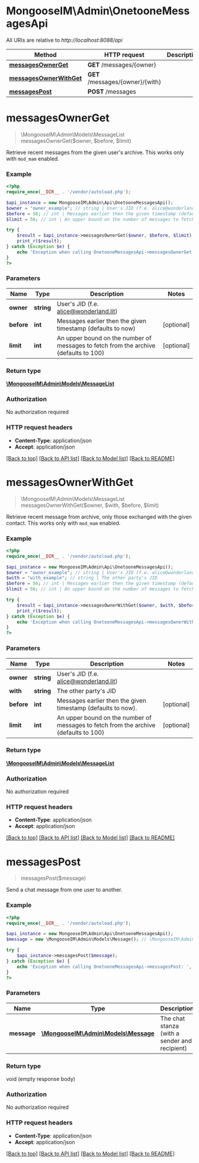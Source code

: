 # MongooseIM\Admin\OnetooneMessagesApi

All URIs are relative to *http://localhost:8088/api*

Method | HTTP request | Description
------------- | ------------- | -------------
[**messagesOwnerGet**](OnetooneMessagesApi.md#messagesOwnerGet) | **GET** /messages/{owner} | 
[**messagesOwnerWithGet**](OnetooneMessagesApi.md#messagesOwnerWithGet) | **GET** /messages/{owner}/{with} | 
[**messagesPost**](OnetooneMessagesApi.md#messagesPost) | **POST** /messages | 


# **messagesOwnerGet**
> \MongooseIM\Admin\Models\MessageList messagesOwnerGet($owner, $before, $limit)



Retrieve recent messages from the given user's archive. This works only with `mod_mam` enabled.

### Example
```php
<?php
require_once(__DIR__ . '/vendor/autoload.php');

$api_instance = new MongooseIM\Admin\Api\OnetooneMessagesApi();
$owner = "owner_example"; // string | User's JID (f.e. alice@wonderland.lit)
$before = 56; // int | Messages earlier then the given timestamp (defaults to now)
$limit = 56; // int | An upper bound on the number of messages to fetch from the archive (defaults to 100)

try {
    $result = $api_instance->messagesOwnerGet($owner, $before, $limit);
    print_r($result);
} catch (Exception $e) {
    echo 'Exception when calling OnetooneMessagesApi->messagesOwnerGet: ', $e->getMessage(), PHP_EOL;
}
?>
```

### Parameters

Name | Type | Description  | Notes
------------- | ------------- | ------------- | -------------
 **owner** | **string**| User&#39;s JID (f.e. alice@wonderland.lit) |
 **before** | **int**| Messages earlier then the given timestamp (defaults to now) | [optional]
 **limit** | **int**| An upper bound on the number of messages to fetch from the archive (defaults to 100) | [optional]

### Return type

[**\MongooseIM\Admin\Models\MessageList**](../Model/MessageList.md)

### Authorization

No authorization required

### HTTP request headers

 - **Content-Type**: application/json
 - **Accept**: application/json

[[Back to top]](#) [[Back to API list]](../../README.md#documentation-for-api-endpoints) [[Back to Model list]](../../README.md#documentation-for-models) [[Back to README]](../../README.md)

# **messagesOwnerWithGet**
> \MongooseIM\Admin\Models\MessageList messagesOwnerWithGet($owner, $with, $before, $limit)



Retrieve recent message from archive, only those exchanged with the given contact. This works only with `mod_mam` enabled.

### Example
```php
<?php
require_once(__DIR__ . '/vendor/autoload.php');

$api_instance = new MongooseIM\Admin\Api\OnetooneMessagesApi();
$owner = "owner_example"; // string | User's JID (f.e. alice@wonderland.lit)
$with = "with_example"; // string | The other party's JID
$before = 56; // int | Messages earlier then the given timestamp (defaults to now).
$limit = 56; // int | An upper bound on the number of messages to fetch from the archive (defaults to 100)

try {
    $result = $api_instance->messagesOwnerWithGet($owner, $with, $before, $limit);
    print_r($result);
} catch (Exception $e) {
    echo 'Exception when calling OnetooneMessagesApi->messagesOwnerWithGet: ', $e->getMessage(), PHP_EOL;
}
?>
```

### Parameters

Name | Type | Description  | Notes
------------- | ------------- | ------------- | -------------
 **owner** | **string**| User&#39;s JID (f.e. alice@wonderland.lit) |
 **with** | **string**| The other party&#39;s JID |
 **before** | **int**| Messages earlier then the given timestamp (defaults to now). | [optional]
 **limit** | **int**| An upper bound on the number of messages to fetch from the archive (defaults to 100) | [optional]

### Return type

[**\MongooseIM\Admin\Models\MessageList**](../Model/MessageList.md)

### Authorization

No authorization required

### HTTP request headers

 - **Content-Type**: application/json
 - **Accept**: application/json

[[Back to top]](#) [[Back to API list]](../../README.md#documentation-for-api-endpoints) [[Back to Model list]](../../README.md#documentation-for-models) [[Back to README]](../../README.md)

# **messagesPost**
> messagesPost($message)



Send a chat message from one user to another.

### Example
```php
<?php
require_once(__DIR__ . '/vendor/autoload.php');

$api_instance = new MongooseIM\Admin\Api\OnetooneMessagesApi();
$message = new \MongooseIM\Admin\Models\Message(); // \MongooseIM\Admin\Models\Message | The chat stanza (with a sender and recipient)

try {
    $api_instance->messagesPost($message);
} catch (Exception $e) {
    echo 'Exception when calling OnetooneMessagesApi->messagesPost: ', $e->getMessage(), PHP_EOL;
}
?>
```

### Parameters

Name | Type | Description  | Notes
------------- | ------------- | ------------- | -------------
 **message** | [**\MongooseIM\Admin\Models\Message**](../Model/\MongooseIM\Admin\Models\Message.md)| The chat stanza (with a sender and recipient) |

### Return type

void (empty response body)

### Authorization

No authorization required

### HTTP request headers

 - **Content-Type**: application/json
 - **Accept**: application/json

[[Back to top]](#) [[Back to API list]](../../README.md#documentation-for-api-endpoints) [[Back to Model list]](../../README.md#documentation-for-models) [[Back to README]](../../README.md)

